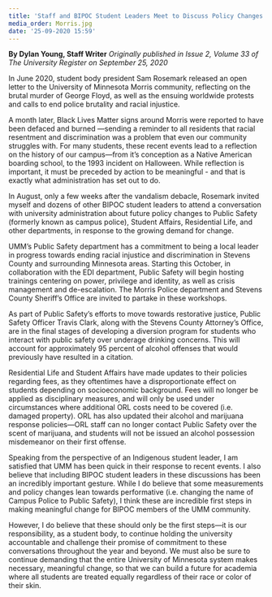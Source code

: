 ```yaml
---
title: 'Staff and BIPOC Student Leaders Meet to Discuss Policy Changes'
media_order: Morris.jpg
date: '25-09-2020 15:59'
---
```


**By Dylan Young, Staff Writer** _Originally published in Issue 2, Volume 33 of The University Register on September 25, 2020_

In June 2020, student body president Sam Rosemark released an open letter to the University of Minnesota Morris community, reflecting on the brutal murder of George Floyd, as well as the ensuing worldwide protests and calls to end police brutality and racial injustice. 

A month later, Black Lives Matter signs around Morris were reported to have been defaced and burned —sending a reminder to all residents that racial resentment and discrimination was a problem that even our community struggles with. For many students, these recent events lead to a reflection on the history of our campus—from it’s conception as a Native American boarding school, to the 1993 incident on Halloween. While reflection is important, it must be preceded by action to be meaningful - and that is exactly what administration has set out to do.  

In August, only a few weeks after the vandalism debacle, Rosemark invited myself and dozens of other BIPOC student leaders to attend a conversation with university administration about future policy changes to Public Safety (formerly known as campus police), Student Affairs, Residential Life, and other departments, in response to the growing demand for change. 

UMM’s Public Safety department has a commitment to being a local leader in progress towards ending racial injustice and discrimination in Stevens County and surrounding Minnesota areas. Starting this October, in collaboration with the EDI department, Public Safety will begin hosting trainings centering on power, privilege and identity, as well as crisis management and de-escalation. The Morris Police department and Stevens County Sheriff’s Office are invited to partake in these workshops. 

As part of Public Safety’s efforts to move towards restorative justice, Public Safety Officer Travis Clark, along with the Stevens County Attorney’s Office, are in the final stages of developing a diversion program for students who interact with public safety over underage drinking concerns. This will account for approximately 95 percent of alcohol offenses that would previously have resulted in a citation. 

Residential Life and Student Affairs have made updates to their policies regarding fees, as they oftentimes have a disproportionate effect on students depending on socioeconomic background. Fees will no longer be applied as disciplinary measures, and will only be used under circumstances where additional ORL costs need to be covered (i.e. damaged property). ORL has also updated their alcohol and marijuana response policies—ORL staff can no longer contact Public Safety over the scent of marijuana, and students will not be issued an alcohol possession misdemeanor on their first offense. 

Speaking from the perspective of an Indigenous student leader, I am satisfied that UMM has been quick in their response to recent events. I also believe that including BIPOC student leaders in these discussions has been an incredibly important gesture. While I do believe that some measurements and policy changes lean towards performative  (i.e. changing the name of Campus Police to Public Safety), I think these are incredible first steps in making meaningful change for BIPOC members of the UMM community. 

However, I do believe that these should only be the first steps—it is our responsibility, as a student body, to continue holding the university accountable and challenge their promise of commitment to these conversations throughout the year and beyond. We must also be sure to continue demanding that the entire University of Minnesota system makes necessary, meaningful change, so that we can build a future for academia where all students are treated equally regardless of their race or color of their skin. 
